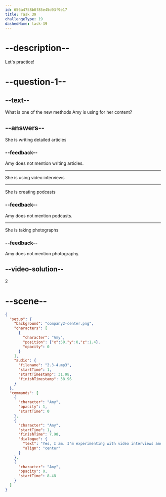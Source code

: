```yaml
---
id: 656a4758b0f85e45d03f9e17
title: Task 39
challengeType: 19
dashedName: task-39
---
```


<!-- (Audio) Amy: Yes, I am. I'm experimenting with video interviews and interactive infographics to make the content more engaging for our readers. -->

# --description--

Let's practice!

# --question-1--

## --text--

What is one of the new methods Amy is using for her content?

## --answers--

She is writing detailed articles

### --feedback--

Amy does not mention writing articles.

---

She is using video interviews

---

She is creating podcasts

### --feedback--

Amy does not mention podcasts.

---

She is taking photographs

### --feedback--

Amy does not mention photography.

## --video-solution--

2

# --scene--

```json
{
  "setup": {
    "background": "company2-center.png",
    "characters": [
      {
        "character": "Amy",
        "position": {"x":50,"y":0,"z":1.4},
        "opacity": 0
      }
    ],
    "audio": {
      "filename": "2.3-4.mp3",
      "startTime": 1,
      "startTimestamp": 31.98,
      "finishTimestamp": 38.96
    }
  },
  "commands": [
    {
      "character": "Amy",
      "opacity": 1,
      "startTime": 0
    },
    {
      "character": "Amy",
      "startTime": 1,
      "finishTime": 7.98,
      "dialogue": {
        "text": "Yes, I am. I'm experimenting with video interviews and interactive infographics to make the content more engaging for our readers.",
        "align": "center"
      }
    },
    {
      "character": "Amy",
      "opacity": 0,
      "startTime": 8.48
    }
  ]
}
```
